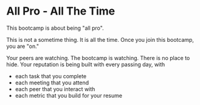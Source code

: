 # All Pro - All The Time

This bootcamp is about being "all pro". 

This is not a sometime thing. It is all the time. Once you join this bootcamp, you are "on." 

Your peers are watching. The bootcamp is watching. There is no place to hide. Your reputation is being built with every passing day, with 

- each task that you complete
- each meeting that you attend
- each peer that you interact with
- each metric that you build for your resume
